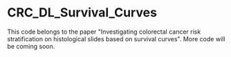 # CRC_DL_Survival_Curves

This code belongs to the paper "Investigating colorectal cancer risk stratification on histological slides based on survival curves". 
More code will be coming soon. 
